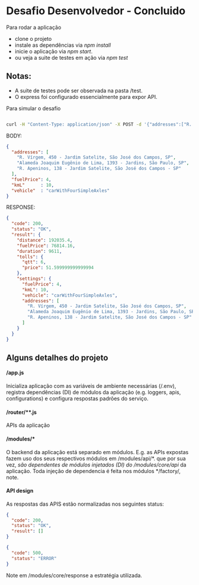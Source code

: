 Desafio Desenvolvedor - Concluido
======================================

Para rodar a aplicação
* clone o projeto
* instale as dependências via _npm install_
* inicie o aplicação via _npm start_.
* ou veja a suite de testes em ação via _npm test_

## Notas:

- A suite de testes pode ser observada na pasta /test.
- O express foi configurado essencialmente para expor API.

Para simular o desafio

```sh

curl -H "Content-Type: application/json" -X POST -d '{"addresses":["R. Vírgem, 450 - Jardim Satelite, São José dos Campos, SP","Alameda Joaquim Eugênio de Lima, 1393 - Jardins, São Paulo, SP","R. Apeninos, 138 - Jardim Satelite, São José dos Campos - SP"],"fuelPrice":4,"kmL":10,"vehicle":"carWithFourSimpleAxles"}' http://localhost:3000/api/routes/calculate

```

BODY:
```json
{
  "addresses": [
  	"R. Vírgem, 450 - Jardim Satelite, São José dos Campos, SP",
  	"Alameda Joaquim Eugênio de Lima, 1393 - Jardins, São Paulo, SP",
  	"R. Apeninos, 138 - Jardim Satelite, São José dos Campos - SP"
  ],  
  "fuelPrice": 4,
  "kmL"      : 10,
  "vehicle"  : "carWithFourSimpleAxles"
}
```

RESPONSE:

```json
{
  "code": 200,
  "status": "OK",
  "result": {
    "distance": 192035.4,
    "fuelPrice": 76814.16,
    "duration": 9611,
    "tolls": {
      "qtt": 6,
      "price": 51.599999999999994
    },
    "settings": {
      "fuelPrice": 4,
      "kmL": 10,
      "vehicle": "carWithFourSimpleAxles",
      "addresses": [
        "R. Vírgem, 450 - Jardim Satelite, São José dos Campos, SP",
        "Alameda Joaquim Eugênio de Lima, 1393 - Jardins, São Paulo, SP",
        "R. Apeninos, 138 - Jardim Satelite, São José dos Campos - SP"
      ]
    }
  }
}
```

## Alguns detalhes do projeto

#### /app.js


Inicializa aplicação com as variáveis de ambiente necessárias (/.env), registra dependências (DI) de módulos da aplicação (e.g. loggers, apis, configurations) e configura respostas padrões do serviço.

#### /router/**.js

APIs da aplicação


#### /modules/*

O backend da aplicação está separado em módulos. E.g. as APIs expostas fazem uso dos seus respectivos módulos em /modules/api/*. que por sua vez, _são dependentes de módulos injetados (DI) do /modules/core/api_ da aplicação. Toda injeção de dependencia é feita nos módulos */factory/, note.

#### API design

As respostas das APIS estão normalizadas nos seguintes status:

```json
{
  "code": 200,
  "status": "OK",
  "result": []
}

{
  "code": 500,
  "status": "ERROR"
}
```

Note em /modules/core/response a estratégia utilizada.
